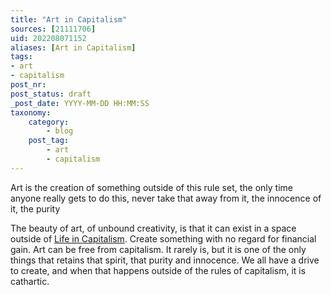 ```yaml
---
title: "Art in Capitalism"
sources: [21111706]
uid: 202208071152
aliases: [Art in Capitalism]
tags: 
- art
- capitalism
post_nr:
post_status: draft
_post_date: YYYY-MM-DD HH:MM:SS
taxonomy:
    category:
        - blog
    post_tag:
        - art
        - capitalism
---
```


Art is the creation of something outside of this rule set, the only time anyone really gets to do this, never take that away from it, the innocence of it, the purity

The beauty of art, of unbound creativity, is that it can exist in a space outside of [Life in Capitalism](capitalism-and-your-life.md). Create something with no regard for financial gain. Art can be free from capitalism. It rarely is, but it is one of the only things that retains that spirit, that purity and innocence. We all have a drive to create, and when that happens outside of the rules of capitalism, it is cathartic.